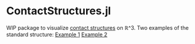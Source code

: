 # ContactStructures.jl
WIP package to visualize [contact structures](http://www.map.mpim-bonn.mpg.de/Contact_manifold) on ℝ^3.
Two examples of the standard structure:
[Example 1](https://www.math.hu-berlin.de/~dawidadr/standard_contact_str_r3.html)
[Example 2](https://www.math.hu-berlin.de/~dawidadr/standard_contact_str_r3_2.html)
